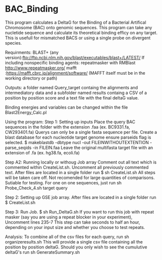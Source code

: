 # BAC_Binding
This program calculates a DeltaG for the Binding of a Bacterial Artifical Chromosome (BAC) onto genomic sequences.
This program can take any nucletide sequence and calculate its theoretical binding efficy on any target.
This is usefull for mismatched BACS or using a single probe on divergent species.

Requirments: 
BLAST+ (any version):ftp://ftp.ncbi.nlm.nih.gov/blast/executables/blast+/LATEST/
If including nonspecific binding agents: repeatmasker with RMBlast http://www.repeatmasker.org/ 
mafft :https://mafft.cbrc.jp/alignment/software/ (MAFFT itself must be in the working directory or path)

Outputs:
a folder named Query_target containg the alignments and intermediatory data and a subfolder named results containg a CSV of a position by position score and a text file with the final deltaG value.

Binding energies and variables can be changed within the file Blast2Energy_Calc.pl


Using the program:
Step 1: Setting up inputs
Place the query BAC sequences in the folder with the extension .faa (ex. BC9331.fa, CW293401.fa)
Querys can only be a single fasta sequence per file.
Create a blast database for each nucleotide target genome ensure parseids flag is selected.
$ makeblastdb -dbtype nucl -out FILEINWITHOUTEXTENTION -parse_seqids -in FILEIN.faa
Leave the original multifasta target file with an extension of .fa (ex. hg38.fa, ecoli.fa)

Step A2: Running locally or withoug Job array
Comment out all text which is commented within CreateList.sh. Uncomment all previously commented text.
After files are located in a single folder run $ sh CreateList.sh
All steps will be taken care off. Not recomended for large quantities of comparisons. Sutiable for testing.
For one on one sequences, just run sh Probe_Check_4.sh target query

Step 2: Setting up GSE job array.
After files are located in a single folder run $ CreateList.sh

Step 3: Run Job.
$ sh Run_DeltaG.sh
If you want to run this job with repeat masker (say you are using a repeat blocker in your experiment), Uncomment lines 235-7
This step can take seconds to half an hour, depending on your input size and whether you choose to test repeats.

Analysis:
To combine all of the csv files for each query, run sh organizeresults.sh
This will provide a single csv file containing all the position by position deltaG.
Should you only wish to see the cumulutive deltaG's run sh GenerateSummary.sh

